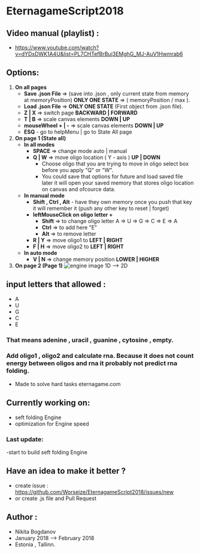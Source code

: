 # EternagameScript2018
## Video manual (playlist) :
   - https://www.youtube.com/watch?v=dYDxDWK1A4U&list=PL7CHTefBrBuj3EMghG_MJ-AuV1Hwmrab6

## Options:
1. __On all pages__
     - __Save .json File__ => (save into .json , only current state from memory at memoryPosition) __ONLY ONE STATE__ => ( memoryPosition / max ).  
     - __Load .json File__ => __ONLY ONE STATE__ (First object from .json file).
     - __Z | X__ => switch page __BACKWARD | FORWARD__
     - __T | B__ => scale canvas elements __DOWN | UP__
     - __mouseWheel + | -__ => scale canvas elements __DOWN | UP__ 
     - __ESQ__ - go to helpMenu | go to State All page
2. __On page 1 (State all)__
     - __In all modes__
        - __SPACE__ => change mode auto | manual 
        - __Q | W__ => move oligo location ( Y - axis ) __UP | DOWN__
            - Choose oligo that you are trying to move in oligo select box before you apply "Q" or "W".
            - You could save that options for future and load saved file later it will open your saved memory that stores oligo location on canvas and ofcource data.    
     - __In manual mode__
         - __Shift , Ctrl , Alt__ - have they own memory once you push that key it will remember it (push any other key to reset | forget) 
         - __leftMouseClick on oligo letter +__
             - __Shift__ => to change oligo letter A => U => G => C => E => A
             - __Ctrl__ => to add here "E" 
             - __Alt__ => to remove letter
         - __R | Y__ => move oligo1 to  __LEFT | RIGHT__
         - __F | H__ => move oligo2 to __LEFT | RIGHT__
     - __In auto mode__
         - __V | N__ => change memory position __LOWER | HIGHER__
  3. __On page 2 (Page 1)__
      ![engine image 1D --> 2D](https://github.com/Worseize/EternagameScript2018/tree/master/img/Engine.jpg)
## input letters that allowed : 
- A
- U
- G
- C
- E

### That means adenine , uracil , guanine , cytosine , empty.

### Add oligo1 , oligo2 and calculate rna. Because it does not count energy between oligos and rna it probably not predict rna folding.
   - Made to solve hard tasks eternagame.com

## Currently working on:
   - seft folding Engine
   - optimization for Engine speed

### Last update:
  -start to build seft folding Engine

## Have an idea to make it better ? 
   - create issue : https://github.com/Worseize/EternagameScript2018/issues/new 
   - or create .js file and Pull Request

## Author : 
   - Nikita Bogdanov
   - January 2018 --> February 2018 
   - Estonia , Tallinn.